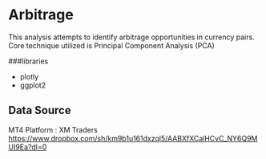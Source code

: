 # Arbitrage

This analysis attempts to identify arbitrage opportunities in currency pairs. Core technique utilized is Principal Component Analysis (PCA)

###libraries
* plotly
* ggplot2

## Data Source
MT4 Platform : XM Traders
https://www.dropbox.com/sh/km9b1u161dxzql5/AABXfXCalHCvC_NY6Q9MUI9Ea?dl=0
